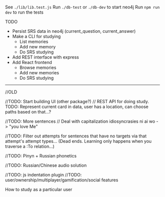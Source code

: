 
See `./lib/lib.test.js`
Run `./db-test` or `./db-dev` to start neo4j
Run `npm run dev` to run the tests

TODO
* Persist SRS data in neo4j (current_question, current_answer)
* Make a CLI for studying
  - List memories
  - Add new memory
  - Do SRS studying
* Add REST interface with express
* Add React frontend
  - Browse memories
  - Add new memories
  - Do SRS studying 




----

//OLD

//TODO: Start building UI (other package?)
//  REST API for doing study.  TODO: Represent current card in data, user has a location, can choose paths based on that...?

//TODO: More sentences
//  Deal with capitalization idiosyncrasies
    ni ai wo -> "you love Me"

//TODO: Filter out attempts for sentences that have no targets via that attempt's attempt types... (Dead ends.  Learning only happens when you traverse a :To relation...)

//TODO: Pinyn + Russian phonetics

//TODO: Russian/Chinese audio solution 

//TODO: js indentation plugin
//TODO: user/ownership/multiplayer/gamification/social features

How to study as a particular user
